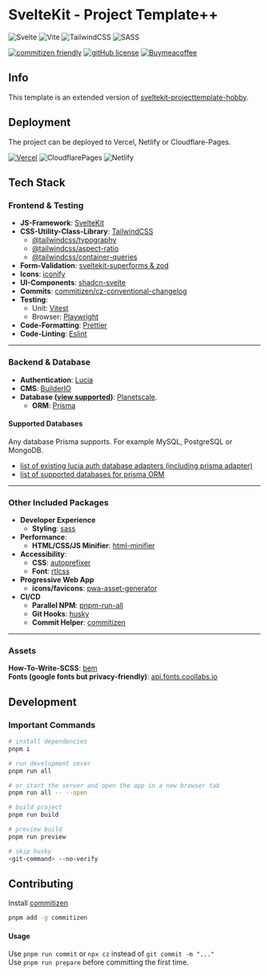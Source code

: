 # SvelteKit - Project Template++

![Svelte](https://img.shields.io/badge/svelte-%23f1413d.svg?style=for-the-badge&logo=svelte&logoColor=white)
![Vite](https://img.shields.io/badge/vite-%23646CFF.svg?style=for-the-badge&logo=vite&logoColor=white)
![TailwindCSS](https://img.shields.io/badge/tailwindcss-%2338B2AC.svg?style=for-the-badge&logo=tailwind-css&logoColor=white)
![SASS](https://img.shields.io/badge/SASS-hotpink.svg?style=for-the-badge&logo=SASS&logoColor=white)

[![commitizen friendly](https://img.shields.io/badge/commitizen-friendly-brightgreen.svg)](http://commitizen.github.io/cz-cli/)
[![gitHub license](https://badgen.net/github/license/jonasfroeller/sveltekit-projecttemplate-business)](https://github.com/jonasfroeller/sveltekit-projecttemplate-business/blob/main/LICENSE)
[![Buymeacoffee](https://badgen.net/badge/icon/buymeacoffee?icon=buymeacoffee&label)](https://buymeacoffee.com/jonasfroeller)

## Info

This template is an extended version of [sveltekit-projecttemplate-hobby](https://github.com/jonasfroeller/sveltekit-projecttemplate-hobby).

## Deployment

The project can be deployed to Vercel, Netlify or Cloudflare-Pages.

[![Vercel](https://therealsujitk-vercel-badge.vercel.app/?app=sveltekit-projecttemplate-business.vercel.app)](https://sveltekit-projecttemplate-business.vercel.app)
![CloudflarePages](https://img.shields.io/website/https/sveltekit-projecttemplate-business.pages.dev?logo=cloudflarepages&label=cloudlare)
![Netlify](https://img.shields.io/website/https/sveltekit-projecttemplate-business.netlify.app?logo=netlify&label=netlify)

## Tech Stack

### Frontend & Testing

-   **JS-Framework**: [SvelteKit](https://kit.svelte.dev/docs/creating-a-project)
-   **CSS-Utility-Class-Library**: [TailwindCSS](https://tailwindcss.com/docs/guides/sveltekit)
    -   [@tailwindcss/typography](https://tailwindcss.com/docs/typography-plugin)
    -   [@tailwindcss/aspect-ratio](https://github.com/tailwindlabs/tailwindcss-aspect-ratio)
    -   [@tailwindcss/container-queries](https://github.com/tailwindlabs/tailwindcss-container-queries)
-   **Form-Validation**: [sveltekit-superforms & zod](https://github.com/ciscoheat/sveltekit-superforms)
-   **Icons**: [iconify](https://iconify.design/docs/icon-components/svelte/)
-   **UI-Components**: [shadcn-svelte](https://www.shadcn-svelte.com/)
-   **Commits**: [commitizen/cz-conventional-changelog](https://github.com/commitizen/cz-cli)
-   **Testing**:
    -   Unit: [Vitest](https://vitest.dev/)
    -   Browser: [Playwright](https://playwright.dev/)
-   **Code-Formatting**: [Prettier](https://prettier.io/)
-   **Code-Linting**: [Eslint](https://eslint.org/)

---

### Backend & Database

-   **Authentication**: [Lucia](https://lucia-auth.com/getting-started/sveltekit/)
-   **CMS**: [BuilderIO](https://www.builder.io/c/docs/developers)
-   **Database ([view supported](#supported-databases))**: [Planetscale](https://planetscale.com/).
    -   **ORM**: [Prisma](https://www.prisma.io/docs/getting-started/setup-prisma/add-to-existing-project/relational-databases-typescript-planetscale)

#### Supported Databases

Any database Prisma supports. For example MySQL, PostgreSQL or MongoDB.

-   [list of existing lucia auth database adapters (including prisma adapter)](https://lucia-auth.com/basics/database/)
-   [list of supported databases for prisma ORM](https://www.prisma.io/docs/reference/database-reference/supported-databases)

---

### Other Included Packages

-   **Developer Experience**
    -   **Styling**: [sass](https://sass-lang.com/)
-   **Performance**:
    -   **HTML/CSS/JS Minifier**: [html-minifier](https://www.npmjs.com/package/html-minifier)
-   **Accessibility**:
    -   **CSS**: [autoprefixer](https://autoprefixer.github.io/)
    -   **Font**: [rtlcss](https://rtlcss.com/)
-   **Progressive Web App**
    -   **icons/favicons**: [pwa-asset-generator](https://www.npmjs.com/package/pwa-asset-generator)
-   **CI/CD**
    -   **Parallel NPM**: [pnpm-run-all](https://www.npmjs.com/package/pnpm-run-all)
    -   **Git Hooks**: [husky](https://typicode.github.io/husky/)
    -   **Commit Helper**: [commitizen](https://github.com/commitizen/cz-cli)

---

### Assets

**How-To-Write-SCSS**: [bem](https://getbem.com/)  
**Fonts (google fonts but privacy-friendly)**: [api.fonts.coollabs.io](https://docs.coollabs.io/fonts/get-started)

## Development

### Important Commands

```bash
# install dependencies
pnpm i

# run development sever
pnpm run all

# or start the server and open the app in a new browser tab
pnpm run all -- --open

# build project
pnpm run build

# preview build
pnpm run preview

# skip husky
<git-command> --no-verify
```

## Contributing

Install [commitizen](https://github.com/commitizen/cz-cli)

```bash
pnpm add -g commitizen
```

#### Usage

Use `pnpm run commit` or `npx cz` instead of `git commit -m "..."`  
Use `pnpm run prepare` before committing the first time.
